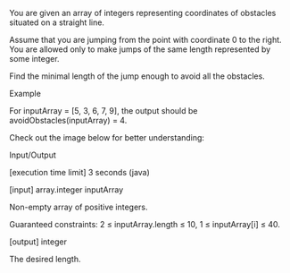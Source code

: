 You are given an array of integers representing coordinates of obstacles situated on a straight line.

Assume that you are jumping from the point with coordinate 0 to the right. You are allowed only to make jumps of the same length represented by some integer.

Find the minimal length of the jump enough to avoid all the obstacles.

Example

For inputArray = [5, 3, 6, 7, 9], the output should be
avoidObstacles(inputArray) = 4.

Check out the image below for better understanding:



Input/Output

[execution time limit] 3 seconds (java)

[input] array.integer inputArray

Non-empty array of positive integers.

Guaranteed constraints:
2 ≤ inputArray.length ≤ 10,
1 ≤ inputArray[i] ≤ 40.

[output] integer

The desired length.